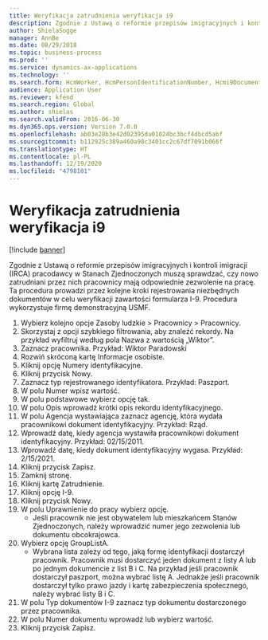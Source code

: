 ```yaml
---
title: Weryfikacja zatrudnienia weryfikacja i9
description: Zgodnie z Ustawą o reformie przepisów imigracyjnych i kontroli imigracji (IRCA) pracodawcy w Stanach Zjednoczonych muszą sprawdzać, czy nowo zatrudniani przez nich pracownicy mają odpowiednie zezwolenie na pracę.
author: ShielaSogge
manager: AnnBe
ms.date: 08/29/2018
ms.topic: business-process
ms.prod: ''
ms.service: dynamics-ax-applications
ms.technology: ''
ms.search.form: HcmWorker, HcmPersonIdentificationNumber, Hcmi9Document
audience: Application User
ms.reviewer: kfend
ms.search.region: Global
ms.author: shielas
ms.search.validFrom: 2016-06-30
ms.dyn365.ops.version: Version 7.0.0
ms.openlocfilehash: ab03e28b3e42d02395da01024bc3bcf4dbcd5abf
ms.sourcegitcommit: b112925c389a460a98c3401cc2c67df7091b066f
ms.translationtype: HT
ms.contentlocale: pl-PL
ms.lasthandoff: 12/19/2020
ms.locfileid: "4798101"
---
```

# <a name="employment-verification-i9-verification"></a>Weryfikacja zatrudnienia weryfikacja i9

[!include [banner](../../../includes/banner.md)]

Zgodnie z Ustawą o reformie przepisów imigracyjnych i kontroli imigracji (IRCA) pracodawcy w Stanach Zjednoczonych muszą sprawdzać, czy nowo zatrudniani przez nich pracownicy mają odpowiednie zezwolenie na pracę. Ta procedura prowadzi przez kolejne kroki rejestrowania niezbędnych dokumentów w celu weryfikacji zawartości formularza I-9. Procedura wykorzystuje firmę demonstracyjną USMF.

1. Wybierz kolejno opcje Zasoby ludzkie > Pracownicy > Pracownicy.
2. Skorzystaj z opcji szybkiego filtrowania, aby znaleźć rekordy. Na przykład wyfiltruj według pola Nazwa z wartością „Wiktor”.
3. Zaznacz pracownika. Przykład: Wiktor Paradowski
4. Rozwiń skróconą kartę Informacje osobiste.
5. Kliknij opcję Numery identyfikacyjne.
6. Kliknij przycisk Nowy.
7. Zaznacz typ rejestrowanego identyfikatora. Przykład: Paszport.
8. W polu Numer wpisz wartość.
9. W polu podstawowe wybierz opcję tak.
10. W polu Opis wprowadź krótki opis rekordu identyfikacyjnego.
11. W polu Agencja wystawiająca zaznacz agencję, która wydała pracownikowi dokument identyfikacyjny. Przykład: Rząd.
12. Wprowadź datę, kiedy agencja wystawiła pracownikowi dokument identyfikacyjny. Przykład: 02/15/2011.
13. Wprowadź datę, kiedy dokument identyfikacyjny wygasa. Przykład: 2/15/2021.
14. Kliknij przycisk Zapisz.
15. Zamknij stronę.
16. Kliknij kartę Zatrudnienie.
17. Kliknij opcję I-9.
18. Kliknij przycisk Nowy.
19. W polu Uprawnienie do pracy wybierz opcję.
    * Jeśli pracownik nie jest obywatelem lub mieszkańcem Stanów Zjednoczonych, należy wprowadzić numer jego zezwolenia lub dokumentu obcokrajowca.  
20. Wybierz opcję GroupListA.
    * Wybrana lista zależy od tego, jaką formę identyfikacji dostarczył pracownik. Pracownik musi dostarczyć jeden dokument z listy A lub po jednym dokumencie z list B i C. Na przykład jeśli pracownik dostarczył paszport, można wybrać listę A. Jednakże jeśli pracownik dostarczył tylko prawo jazdy i kartę zabezpieczenia społecznego, należy wybrać listy B i C.  
21. W polu Typ dokumentów I-9 zaznacz typ dokumentu dostarczonego przez pracownika.
22. W polu Numer dokumentu wprowadź lub wybierz wartość.
23. Kliknij przycisk Zapisz.

